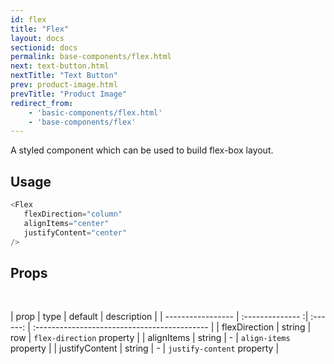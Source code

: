 ```yaml
---
id: flex
title: "Flex"
layout: docs
sectionid: docs
permalink: base-components/flex.html
next: text-button.html
nextTitle: "Text Button"
prev: product-image.html
prevTitle: "Product Image"
redirect_from:
    - 'basic-components/flex.html'
    - 'base-components/flex'
---
```


A styled component which can be used to build flex-box layout.

## Usage

```js
<Flex
   flexDirection="column"
   alignItems="center"
   justifyContent="center"
/>
```
## Props

<br />

| prop              |  type            | default  | description                                  |
| ----------------- | :-------------- :| :------: | :------------------------------------------- |
| flexDirection     | string           |  row     | `flex-direction` property                    |
| alignItems        | string           |  -       | `align-items` property                      |
| justifyContent    | string           |  -       | `justify-content` property                              |
